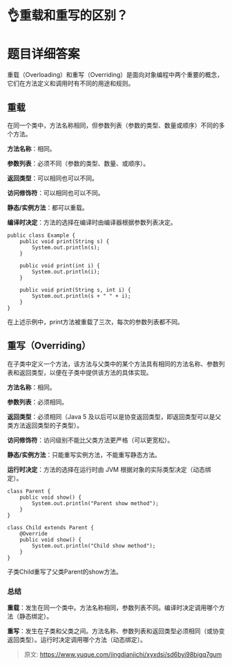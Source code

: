 # 👌重载和重写的区别？

# 题目详细答案
重载（Overloading）和重写（Overriding）是面向对象编程中两个重要的概念，它们在方法定义和调用时有不同的用途和规则。

## 重载
在同一个类中，方法名称相同，但参数列表（参数的类型、数量或顺序）不同的多个方法。

**方法名称**：相同。

**参数列表**：必须不同（参数的类型、数量、或顺序）。

**返回类型**：可以相同也可以不同。

**访问修饰符**：可以相同也可以不同。

**静态/实例方法**：都可以重载。

**编译时决定**：方法的选择在编译时由编译器根据参数列表决定。

```plain
public class Example {
    public void print(String s) {
        System.out.println(s);
    }

    public void print(int i) {
        System.out.println(i);
    }

    public void print(String s, int i) {
        System.out.println(s + " " + i);
    }
}
```

在上述示例中，print方法被重载了三次，每次的参数列表都不同。

## 重写（Overriding）
在子类中定义一个方法，该方法与父类中的某个方法具有相同的方法名称、参数列表和返回类型，以便在子类中提供该方法的具体实现。

**方法名称**：相同。

**参数列表**：必须相同。

**返回类型**：必须相同（Java 5 及以后可以是协变返回类型，即返回类型可以是父类方法返回类型的子类型）。

**访问修饰符**：访问级别不能比父类方法更严格（可以更宽松）。

**静态/实例方法**：只能重写实例方法，不能重写静态方法。

**运行时决定**：方法的选择在运行时由 JVM 根据对象的实际类型决定（动态绑定）。

```plain
class Parent {
    public void show() {
        System.out.println("Parent show method");
    }
}

class Child extends Parent {
    @Override
    public void show() {
        System.out.println("Child show method");
    }
}
```

子类Child重写了父类Parent的show方法。

### 总结
**重载**：发生在同一个类中。方法名称相同，参数列表不同。编译时决定调用哪个方法（静态绑定）。

**重写**：发生在子类和父类之间。方法名称、参数列表和返回类型必须相同（或协变返回类型）。运行时决定调用哪个方法（动态绑定）。



> 原文: <https://www.yuque.com/jingdianjichi/xyxdsi/sd6byi98bigq7gum>